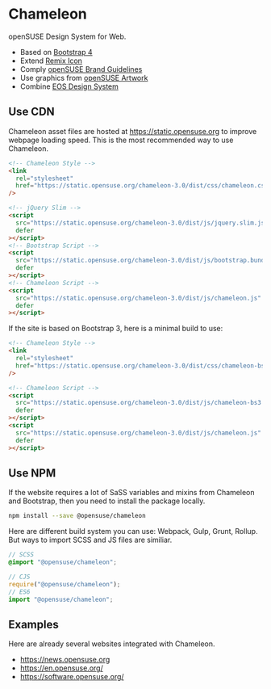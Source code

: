 # Chameleon

openSUSE Design System for Web.

- Based on [Bootstrap 4](https://getbootstrap.com/)
- Extend [Remix Icon](https://remixicon.com/)
- Comply [openSUSE Brand Guidelines](https://opensuse.github.io/branding-guidelines/)
- Use graphics from [openSUSE Artwork](https://github.com/openSUSE/artwork)
- Combine [EOS Design System](https://gitlab.com/SUSE-UIUX/eos)

## Use CDN

Chameleon asset files are hosted at <https://static.opensuse.org> to improve
webpage loading speed. This is the most recommended way to use Chameleon.

```html
<!-- Chameleon Style -->
<link
  rel="stylesheet"
  href="https://static.opensuse.org/chameleon-3.0/dist/css/chameleon.css"
/>

<!-- jQuery Slim -->
<script
  src="https://static.opensuse.org/chameleon-3.0/dist/js/jquery.slim.js"
  defer
></script>
<!-- Bootstrap Script -->
<script
  src="https://static.opensuse.org/chameleon-3.0/dist/js/bootstrap.bundle.js"
  defer
></script>
<!-- Chameleon Script -->
<script
  src="https://static.opensuse.org/chameleon-3.0/dist/js/chameleon.js"
  defer
></script>
```

If the site is based on Bootstrap 3, here is a minimal build to use:

```html
<!-- Chameleon Style -->
<link
  rel="stylesheet"
  href="https://static.opensuse.org/chameleon-3.0/dist/css/chameleon-bs3.css"
/>

<!-- Chameleon Script -->
<script
  src="https://static.opensuse.org/chameleon-3.0/dist/js/chameleon-bs3.js"
  defer
></script>
<script
  src="https://static.opensuse.org/chameleon-3.0/dist/js/chameleon.js"
  defer
></script>
```

## Use NPM

If the website requires a lot of SaSS variables and mixins from Chameleon and
Bootstrap, then you need to install the package locally.

```bash
npm install --save @opensuse/chameleon
```

Here are different build system you can use: Webpack, Gulp, Grunt, Rollup. But
ways to import SCSS and JS files are similiar.

```scss
// SCSS
@import "@opensuse/chameleon";
```

```js
// CJS
require("@opensuse/chameleon");
// ES6
import "@opensuse/chameleon";
```

## Examples

Here are already several websites integrated with Chameleon.

- <https://news.opensuse.org>
- <https://en.opensuse.org/>
- <https://software.opensuse.org/>
